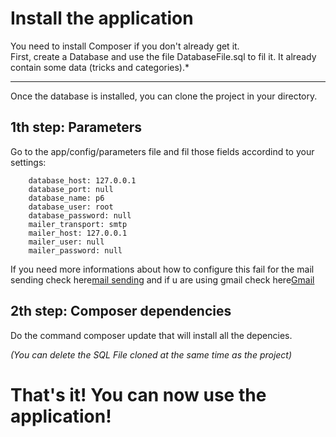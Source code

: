 Install the application
========================

You need to install Composer if you don't already get it.  
First, create a Database and use the file DatabaseFile.sql to fil it. It already contain some data (tricks and categories).*

-----------------

Once the database is installed, you can clone the project in your directory.

## 1th step: Parameters

Go to the app/config/parameters file and fil those fields accordind to your settings:

``` parameters:
    database_host: 127.0.0.1
    database_port: null
    database_name: p6
    database_user: root
    database_password: null
    mailer_transport: smtp
    mailer_host: 127.0.0.1
    mailer_user: null
    mailer_password: null
```

If you need more informations about how to configure this fail for the mail sending check here[mail sending](https://symfony.com/doc/3.4/email.html) and if u are using gmail check here[Gmail](https://symfony.com/doc/3.4/email/gmail.html)
    
## 2th step: Composer dependencies

Do the command composer update that will install all the depencies.

_(You can delete the SQL File cloned at the same time as the project)_

# That's it! You can now use the application!


